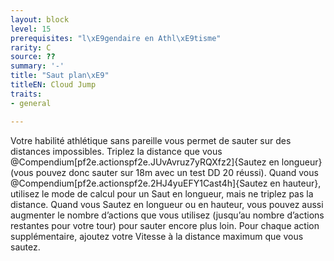 ```yaml
---
layout: block
level: 15
prerequisites: "l\xE9gendaire en Athl\xE9tisme"
rarity: C
source: ??
summary: '-'
title: "Saut plan\xE9"
titleEN: Cloud Jump
traits:
- general

---
```


<p>Votre habilité athlétique sans pareille vous permet de sauter sur des distances impossibles. Triplez la distance que vous @Compendium[pf2e.actionspf2e.JUvAvruz7yRQXfz2]{Sautez en longueur} (vous pouvez donc sauter sur 18m avec un test DD 20 réussi). Quand vous @Compendium[pf2e.actionspf2e.2HJ4yuEFY1Cast4h]{Sautez en hauteur}, utilisez le mode de calcul pour un Saut en longueur, mais ne triplez pas la distance. Quand vous Sautez en longueur ou en hauteur, vous pouvez aussi augmenter le nombre d’actions que vous utilisez (jusqu’au nombre d’actions restantes pour votre tour) pour sauter encore plus loin. Pour chaque action supplémentaire, ajoutez votre Vitesse à la distance maximum que vous sautez.</p>